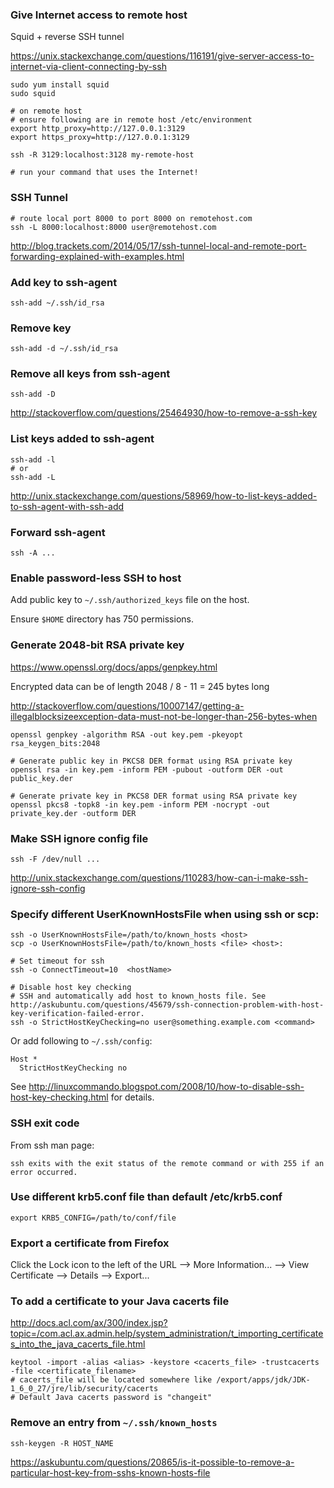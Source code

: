### Give Internet access to remote host

Squid + reverse SSH tunnel

https://unix.stackexchange.com/questions/116191/give-server-access-to-internet-via-client-connecting-by-ssh

```
sudo yum install squid
sudo squid

# on remote host
# ensure following are in remote host /etc/environment
export http_proxy=http://127.0.0.1:3129
export https_proxy=http://127.0.0.1:3129

ssh -R 3129:localhost:3128 my-remote-host

# run your command that uses the Internet!
```


### SSH Tunnel

```
# route local port 8000 to port 8000 on remotehost.com
ssh -L 8000:localhost:8000 user@remotehost.com
```

http://blog.trackets.com/2014/05/17/ssh-tunnel-local-and-remote-port-forwarding-explained-with-examples.html


### Add key to ssh-agent

```
ssh-add ~/.ssh/id_rsa
```


### Remove key

```
ssh-add -d ~/.ssh/id_rsa
```



### Remove all keys from ssh-agent

```
ssh-add -D
```

http://stackoverflow.com/questions/25464930/how-to-remove-a-ssh-key


### List keys added to ssh-agent
```
ssh-add -l
# or
ssh-add -L
```
http://unix.stackexchange.com/questions/58969/how-to-list-keys-added-to-ssh-agent-with-ssh-add


### Forward ssh-agent
```
ssh -A ...
```


### Enable password-less SSH to host

Add public key to `~/.ssh/authorized_keys` file on the host.

Ensure `$HOME` directory has 750 permissions.


### Generate 2048-bit RSA private key

https://www.openssl.org/docs/apps/genpkey.html

Encrypted data can be of length 2048 / 8 - 11 = 245 bytes long

http://stackoverflow.com/questions/10007147/getting-a-illegalblocksizeexception-data-must-not-be-longer-than-256-bytes-when

```
openssl genpkey -algorithm RSA -out key.pem -pkeyopt rsa_keygen_bits:2048

# Generate public key in PKCS8 DER format using RSA private key
openssl rsa -in key.pem -inform PEM -pubout -outform DER -out public_key.der

# Generate private key in PKCS8 DER format using RSA private key
openssl pkcs8 -topk8 -in key.pem -inform PEM -nocrypt -out private_key.der -outform DER
```


### Make SSH ignore config file

```
ssh -F /dev/null ...
```

http://unix.stackexchange.com/questions/110283/how-can-i-make-ssh-ignore-ssh-config


### Specify different UserKnownHostsFile when using ssh or scp:

```
ssh -o UserKnownHostsFile=/path/to/known_hosts <host>
scp -o UserKnownHostsFile=/path/to/known_hosts <file> <host>:

# Set timeout for ssh
ssh -o ConnectTimeout=10  <hostName>

# Disable host key checking
# SSH and automatically add host to known_hosts file. See http://askubuntu.com/questions/45679/ssh-connection-problem-with-host-key-verification-failed-error.
ssh -o StrictHostKeyChecking=no user@something.example.com <command>
```

Or add following to `~/.ssh/config`:

```
Host *
  StrictHostKeyChecking no
```

See http://linuxcommando.blogspot.com/2008/10/how-to-disable-ssh-host-key-checking.html for details.


### SSH exit code

From ssh man page:

```
ssh exits with the exit status of the remote command or with 255 if an error occurred.
```


### Use different krb5.conf file than default /etc/krb5.conf

```
export KRB5_CONFIG=/path/to/conf/file
```


### Export a certificate from Firefox

Click the Lock icon to the left of the URL --> More Information... --> View Certificate --> Details --> Export...


### To add a certificate to your Java cacerts file

http://docs.acl.com/ax/300/index.jsp?topic=/com.acl.ax.admin.help/system_administration/t_importing_certificates_into_the_java_cacerts_file.html

```
keytool -import -alias <alias> -keystore <cacerts_file> -trustcacerts -file <certificate_filename>
# cacerts_file will be located somewhere like /export/apps/jdk/JDK-1_6_0_27/jre/lib/security/cacerts
# Default Java cacerts password is "changeit"
```


### Remove an entry from `~/.ssh/known_hosts`

```
ssh-keygen -R HOST_NAME
```

https://askubuntu.com/questions/20865/is-it-possible-to-remove-a-particular-host-key-from-sshs-known-hosts-file